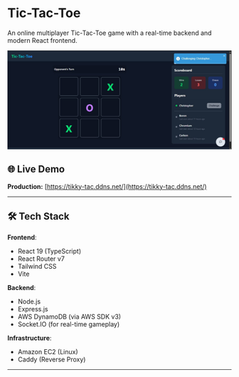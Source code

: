 # Tic-Tac-Toe

An online multiplayer Tic-Tac-Toe game with a real-time backend and modern React frontend.

![Tic-Tac-Toe Preview](https://github.com/chrisedeson/tic-tac-toe/blob/master/frontend/public/preview.jpg?raw=true)

## 🌐 Live Demo
**Production:** [https://tikky-tac.ddns.net/](https://tikky-tac.ddns.net/)

---

## 🛠 Tech Stack

**Frontend**:
- React 19 (TypeScript)
- React Router v7
- Tailwind CSS
- Vite

**Backend**:
- Node.js
- Express.js
- AWS DynamoDB (via AWS SDK v3)
- Socket.IO (for real-time gameplay)

**Infrastructure**:
- Amazon EC2 (Linux)
- Caddy (Reverse Proxy)

---
